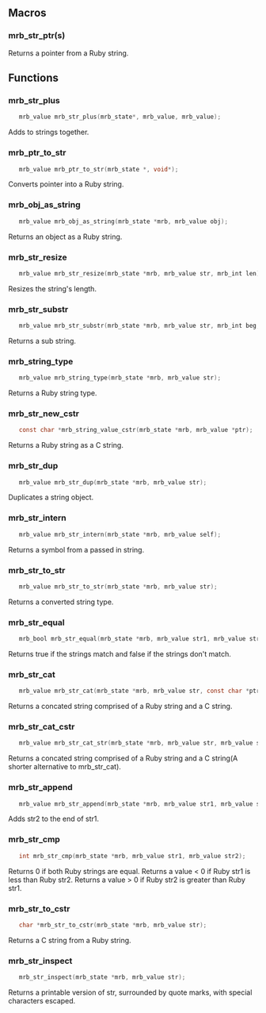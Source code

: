 ## Macros
### mrb_str_ptr(s)
Returns a pointer from a Ruby string.
## Functions
### mrb_str_plus
```C
   mrb_value mrb_str_plus(mrb_state*, mrb_value, mrb_value);
```
Adds to strings together.
### mrb_ptr_to_str
```C
   mrb_value mrb_ptr_to_str(mrb_state *, void*);
```
Converts pointer into a Ruby string.
### mrb_obj_as_string
```C
   mrb_value mrb_obj_as_string(mrb_state *mrb, mrb_value obj);
```
Returns an object as a Ruby string.
### mrb_str_resize
```C
   mrb_value mrb_str_resize(mrb_state *mrb, mrb_value str, mrb_int len);
```
Resizes the string's length.
### mrb_str_substr
```C
   mrb_value mrb_str_substr(mrb_state *mrb, mrb_value str, mrb_int beg, mrb_int len);
```
Returns a sub string.
### mrb_string_type
```C
   mrb_value mrb_string_type(mrb_state *mrb, mrb_value str);
```
Returns a Ruby string type.
### mrb_str_new_cstr
```C
   const char *mrb_string_value_cstr(mrb_state *mrb, mrb_value *ptr);
```
Returns a Ruby string as a C string.
### mrb_str_dup
```C
   mrb_value mrb_str_dup(mrb_state *mrb, mrb_value str);
```
Duplicates a string object.
### mrb_str_intern
```C
   mrb_value mrb_str_intern(mrb_state *mrb, mrb_value self);
```
Returns a symbol from a passed in string.
### mrb_str_to_str
```C
   mrb_value mrb_str_to_str(mrb_state *mrb, mrb_value str);
```
Returns a converted string type.
### mrb_str_equal
```C
   mrb_bool mrb_str_equal(mrb_state *mrb, mrb_value str1, mrb_value str2);
```
Returns true if the strings match and false if the strings don't match.
### mrb_str_cat
```C
   mrb_value mrb_str_cat(mrb_state *mrb, mrb_value str, const char *ptr, size_t len);
```
Returns a concated string comprised of a Ruby string and a C string.
### mrb_str_cat_cstr
```C
   mrb_value mrb_str_cat_str(mrb_state *mrb, mrb_value str, mrb_value str2);
```
Returns a concated string comprised of a Ruby string and a C string(A shorter alternative to mrb_str_cat).
### mrb_str_append
```C
   mrb_value mrb_str_append(mrb_state *mrb, mrb_value str1, mrb_value str2);
```
Adds str2 to the end of str1.
### mrb_str_cmp
```C
   int mrb_str_cmp(mrb_state *mrb, mrb_value str1, mrb_value str2);
```
Returns 0 if both Ruby strings are equal.
Returns a value < 0 if Ruby str1 is less than Ruby str2.
Returns a value > 0 if Ruby str2 is greater than Ruby str1.
### mrb_str_to_cstr
```C
   char *mrb_str_to_cstr(mrb_state *mrb, mrb_value str);
```
Returns a C string from a Ruby string.
### mrb_str_inspect
```C
   mrb_str_inspect(mrb_state *mrb, mrb_value str);
```
Returns a printable version of str, surrounded by quote marks, with special characters escaped.
